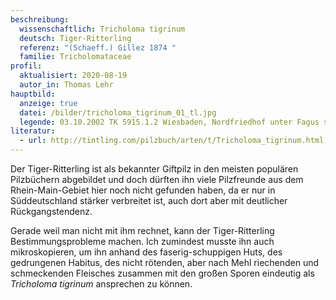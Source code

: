 ```yaml
---
beschreibung:
  wissenschaftlich: Tricholoma tigrinum
  deutsch: Tiger-Ritterling
  referenz: "(Schaeff.) Gillez 1874 "
  familie: Tricholomataceae
profil:
  aktualisiert: 2020-08-19
  autor_in: Thomas Lehr
hauptbild:
  anzeige: true
  datei: /bilder/tricholoma_tigrinum_01_tl.jpg
  legende: 03.10.2002 TK 5915.1.2 Wiesbaden, Nordfriedhof unter Fagus sylvatica
literatur:
  - url: http://tintling.com/pilzbuch/arten/t/Tricholoma_tigrinum.html
---
```

Der Tiger-Ritterling ist als bekannter Giftpilz in den meisten populären Pilzbüchern abgebildet und doch dürften ihn viele Pilzfreunde aus dem Rhein-Main-Gebiet hier noch nicht gefunden haben, da er nur in Süddeutschland stärker verbreitet ist, auch dort aber mit deutlicher Rückgangstendenz.

Gerade weil man nicht mit ihm rechnet, kann der Tiger-Ritterling Bestimmungsprobleme machen. Ich zumindest musste ihn auch mikroskopieren, um ihn anhand des faserig-schuppigen Huts, des gedrungenen Habitus, des nicht rötenden, aber nach Mehl riechenden und schmeckenden Fleisches zusammen mit den großen Sporen eindeutig als *Tricholoma tigrinum* ansprechen zu können.